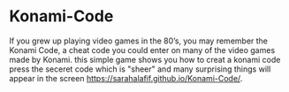 # Konami-Code
If you grew up playing video games in the 80’s, you may remember the Konami Code, a cheat code you could enter on many of the video games made by Konami.
this simple game shows you how to creat a konami code 
press the seceret code which is "sheer" and many surprising things will appear in the screen 
https://sarahalafif.github.io/Konami-Code/.
